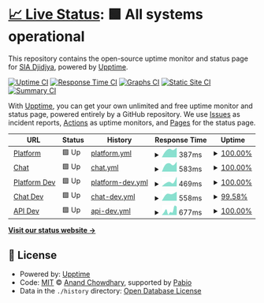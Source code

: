 # [📈 Live Status](https://djidjya.github.io/chatbos-uptime): <!--live status--> **🟩 All systems operational**

This repository contains the open-source uptime monitor and status page for [SIA Djidjya](https://djidjya.github.io/chatbos-uptime), powered by [Upptime](https://github.com/upptime/upptime).

[![Uptime CI](https://github.com/djidjya/chatbos-uptime/workflows/Uptime%20CI/badge.svg)](https://github.com/djidjya/chatbos-uptime/actions?query=workflow%3A%22Uptime+CI%22)
[![Response Time CI](https://github.com/djidjya/chatbos-uptime/workflows/Response%20Time%20CI/badge.svg)](https://github.com/djidjya/chatbos-uptime/actions?query=workflow%3A%22Response+Time+CI%22)
[![Graphs CI](https://github.com/djidjya/chatbos-uptime/workflows/Graphs%20CI/badge.svg)](https://github.com/djidjya/chatbos-uptime/actions?query=workflow%3A%22Graphs+CI%22)
[![Static Site CI](https://github.com/djidjya/chatbos-uptime/workflows/Static%20Site%20CI/badge.svg)](https://github.com/djidjya/chatbos-uptime/actions?query=workflow%3A%22Static+Site+CI%22)
[![Summary CI](https://github.com/djidjya/chatbos-uptime/workflows/Summary%20CI/badge.svg)](https://github.com/djidjya/chatbos-uptime/actions?query=workflow%3A%22Summary+CI%22)

With [Upptime](https://upptime.js.org), you can get your own unlimited and free uptime monitor and status page, powered entirely by a GitHub repository. We use [Issues](https://github.com/djidjya/chatbos-uptime/issues) as incident reports, [Actions](https://github.com/djidjya/chatbos-uptime/actions) as uptime monitors, and [Pages](https://djidjya.github.io/chatbos-uptime) for the status page.

<!--start: status pages-->
<!-- This summary is generated by Upptime (https://github.com/upptime/upptime) -->
<!-- Do not edit this manually, your changes will be overwritten -->
<!-- prettier-ignore -->
| URL | Status | History | Response Time | Uptime |
| --- | ------ | ------- | ------------- | ------ |
| <img alt="" src="https://icons.duckduckgo.com/ip3/chatbos.ai.ico" height="13"> [Platform](https://chatbos.ai) | 🟩 Up | [platform.yml](https://github.com/djidjya/chatbos-uptime/commits/HEAD/history/platform.yml) | <details><summary><img alt="Response time graph" src="./graphs/platform/response-time-week.png" height="20"> 387ms</summary><br><a href="https://djidjya.github.io/chatbos-uptime/history/platform"><img alt="Response time 387" src="https://img.shields.io/endpoint?url=https%3A%2F%2Fraw.githubusercontent.com%2Fdjidjya%2Fchatbos-uptime%2FHEAD%2Fapi%2Fplatform%2Fresponse-time.json"></a><br><a href="https://djidjya.github.io/chatbos-uptime/history/platform"><img alt="24-hour response time 50" src="https://img.shields.io/endpoint?url=https%3A%2F%2Fraw.githubusercontent.com%2Fdjidjya%2Fchatbos-uptime%2FHEAD%2Fapi%2Fplatform%2Fresponse-time-day.json"></a><br><a href="https://djidjya.github.io/chatbos-uptime/history/platform"><img alt="7-day response time 387" src="https://img.shields.io/endpoint?url=https%3A%2F%2Fraw.githubusercontent.com%2Fdjidjya%2Fchatbos-uptime%2FHEAD%2Fapi%2Fplatform%2Fresponse-time-week.json"></a><br><a href="https://djidjya.github.io/chatbos-uptime/history/platform"><img alt="30-day response time 387" src="https://img.shields.io/endpoint?url=https%3A%2F%2Fraw.githubusercontent.com%2Fdjidjya%2Fchatbos-uptime%2FHEAD%2Fapi%2Fplatform%2Fresponse-time-month.json"></a><br><a href="https://djidjya.github.io/chatbos-uptime/history/platform"><img alt="1-year response time 387" src="https://img.shields.io/endpoint?url=https%3A%2F%2Fraw.githubusercontent.com%2Fdjidjya%2Fchatbos-uptime%2FHEAD%2Fapi%2Fplatform%2Fresponse-time-year.json"></a></details> | <details><summary><a href="https://djidjya.github.io/chatbos-uptime/history/platform">100.00%</a></summary><a href="https://djidjya.github.io/chatbos-uptime/history/platform"><img alt="All-time uptime 100.00%" src="https://img.shields.io/endpoint?url=https%3A%2F%2Fraw.githubusercontent.com%2Fdjidjya%2Fchatbos-uptime%2FHEAD%2Fapi%2Fplatform%2Fuptime.json"></a><br><a href="https://djidjya.github.io/chatbos-uptime/history/platform"><img alt="24-hour uptime 100.00%" src="https://img.shields.io/endpoint?url=https%3A%2F%2Fraw.githubusercontent.com%2Fdjidjya%2Fchatbos-uptime%2FHEAD%2Fapi%2Fplatform%2Fuptime-day.json"></a><br><a href="https://djidjya.github.io/chatbos-uptime/history/platform"><img alt="7-day uptime 100.00%" src="https://img.shields.io/endpoint?url=https%3A%2F%2Fraw.githubusercontent.com%2Fdjidjya%2Fchatbos-uptime%2FHEAD%2Fapi%2Fplatform%2Fuptime-week.json"></a><br><a href="https://djidjya.github.io/chatbos-uptime/history/platform"><img alt="30-day uptime 100.00%" src="https://img.shields.io/endpoint?url=https%3A%2F%2Fraw.githubusercontent.com%2Fdjidjya%2Fchatbos-uptime%2FHEAD%2Fapi%2Fplatform%2Fuptime-month.json"></a><br><a href="https://djidjya.github.io/chatbos-uptime/history/platform"><img alt="1-year uptime 100.00%" src="https://img.shields.io/endpoint?url=https%3A%2F%2Fraw.githubusercontent.com%2Fdjidjya%2Fchatbos-uptime%2FHEAD%2Fapi%2Fplatform%2Fuptime-year.json"></a></details>
| <img alt="" src="https://icons.duckduckgo.com/ip3/chat.chatbos.ai.ico" height="13"> [Chat](https://chat.chatbos.ai/embed.iife.js) | 🟩 Up | [chat.yml](https://github.com/djidjya/chatbos-uptime/commits/HEAD/history/chat.yml) | <details><summary><img alt="Response time graph" src="./graphs/chat/response-time-week.png" height="20"> 583ms</summary><br><a href="https://djidjya.github.io/chatbos-uptime/history/chat"><img alt="Response time 583" src="https://img.shields.io/endpoint?url=https%3A%2F%2Fraw.githubusercontent.com%2Fdjidjya%2Fchatbos-uptime%2FHEAD%2Fapi%2Fchat%2Fresponse-time.json"></a><br><a href="https://djidjya.github.io/chatbos-uptime/history/chat"><img alt="24-hour response time 48" src="https://img.shields.io/endpoint?url=https%3A%2F%2Fraw.githubusercontent.com%2Fdjidjya%2Fchatbos-uptime%2FHEAD%2Fapi%2Fchat%2Fresponse-time-day.json"></a><br><a href="https://djidjya.github.io/chatbos-uptime/history/chat"><img alt="7-day response time 583" src="https://img.shields.io/endpoint?url=https%3A%2F%2Fraw.githubusercontent.com%2Fdjidjya%2Fchatbos-uptime%2FHEAD%2Fapi%2Fchat%2Fresponse-time-week.json"></a><br><a href="https://djidjya.github.io/chatbos-uptime/history/chat"><img alt="30-day response time 583" src="https://img.shields.io/endpoint?url=https%3A%2F%2Fraw.githubusercontent.com%2Fdjidjya%2Fchatbos-uptime%2FHEAD%2Fapi%2Fchat%2Fresponse-time-month.json"></a><br><a href="https://djidjya.github.io/chatbos-uptime/history/chat"><img alt="1-year response time 583" src="https://img.shields.io/endpoint?url=https%3A%2F%2Fraw.githubusercontent.com%2Fdjidjya%2Fchatbos-uptime%2FHEAD%2Fapi%2Fchat%2Fresponse-time-year.json"></a></details> | <details><summary><a href="https://djidjya.github.io/chatbos-uptime/history/chat">100.00%</a></summary><a href="https://djidjya.github.io/chatbos-uptime/history/chat"><img alt="All-time uptime 100.00%" src="https://img.shields.io/endpoint?url=https%3A%2F%2Fraw.githubusercontent.com%2Fdjidjya%2Fchatbos-uptime%2FHEAD%2Fapi%2Fchat%2Fuptime.json"></a><br><a href="https://djidjya.github.io/chatbos-uptime/history/chat"><img alt="24-hour uptime 100.00%" src="https://img.shields.io/endpoint?url=https%3A%2F%2Fraw.githubusercontent.com%2Fdjidjya%2Fchatbos-uptime%2FHEAD%2Fapi%2Fchat%2Fuptime-day.json"></a><br><a href="https://djidjya.github.io/chatbos-uptime/history/chat"><img alt="7-day uptime 100.00%" src="https://img.shields.io/endpoint?url=https%3A%2F%2Fraw.githubusercontent.com%2Fdjidjya%2Fchatbos-uptime%2FHEAD%2Fapi%2Fchat%2Fuptime-week.json"></a><br><a href="https://djidjya.github.io/chatbos-uptime/history/chat"><img alt="30-day uptime 100.00%" src="https://img.shields.io/endpoint?url=https%3A%2F%2Fraw.githubusercontent.com%2Fdjidjya%2Fchatbos-uptime%2FHEAD%2Fapi%2Fchat%2Fuptime-month.json"></a><br><a href="https://djidjya.github.io/chatbos-uptime/history/chat"><img alt="1-year uptime 100.00%" src="https://img.shields.io/endpoint?url=https%3A%2F%2Fraw.githubusercontent.com%2Fdjidjya%2Fchatbos-uptime%2FHEAD%2Fapi%2Fchat%2Fuptime-year.json"></a></details>
| <img alt="" src="https://icons.duckduckgo.com/ip3/platform.dev.chatbos.ai.ico" height="13"> [Platform Dev](https://platform.dev.chatbos.ai) | 🟩 Up | [platform-dev.yml](https://github.com/djidjya/chatbos-uptime/commits/HEAD/history/platform-dev.yml) | <details><summary><img alt="Response time graph" src="./graphs/platform-dev/response-time-week.png" height="20"> 469ms</summary><br><a href="https://djidjya.github.io/chatbos-uptime/history/platform-dev"><img alt="Response time 469" src="https://img.shields.io/endpoint?url=https%3A%2F%2Fraw.githubusercontent.com%2Fdjidjya%2Fchatbos-uptime%2FHEAD%2Fapi%2Fplatform-dev%2Fresponse-time.json"></a><br><a href="https://djidjya.github.io/chatbos-uptime/history/platform-dev"><img alt="24-hour response time 45" src="https://img.shields.io/endpoint?url=https%3A%2F%2Fraw.githubusercontent.com%2Fdjidjya%2Fchatbos-uptime%2FHEAD%2Fapi%2Fplatform-dev%2Fresponse-time-day.json"></a><br><a href="https://djidjya.github.io/chatbos-uptime/history/platform-dev"><img alt="7-day response time 469" src="https://img.shields.io/endpoint?url=https%3A%2F%2Fraw.githubusercontent.com%2Fdjidjya%2Fchatbos-uptime%2FHEAD%2Fapi%2Fplatform-dev%2Fresponse-time-week.json"></a><br><a href="https://djidjya.github.io/chatbos-uptime/history/platform-dev"><img alt="30-day response time 469" src="https://img.shields.io/endpoint?url=https%3A%2F%2Fraw.githubusercontent.com%2Fdjidjya%2Fchatbos-uptime%2FHEAD%2Fapi%2Fplatform-dev%2Fresponse-time-month.json"></a><br><a href="https://djidjya.github.io/chatbos-uptime/history/platform-dev"><img alt="1-year response time 469" src="https://img.shields.io/endpoint?url=https%3A%2F%2Fraw.githubusercontent.com%2Fdjidjya%2Fchatbos-uptime%2FHEAD%2Fapi%2Fplatform-dev%2Fresponse-time-year.json"></a></details> | <details><summary><a href="https://djidjya.github.io/chatbos-uptime/history/platform-dev">100.00%</a></summary><a href="https://djidjya.github.io/chatbos-uptime/history/platform-dev"><img alt="All-time uptime 100.00%" src="https://img.shields.io/endpoint?url=https%3A%2F%2Fraw.githubusercontent.com%2Fdjidjya%2Fchatbos-uptime%2FHEAD%2Fapi%2Fplatform-dev%2Fuptime.json"></a><br><a href="https://djidjya.github.io/chatbos-uptime/history/platform-dev"><img alt="24-hour uptime 100.00%" src="https://img.shields.io/endpoint?url=https%3A%2F%2Fraw.githubusercontent.com%2Fdjidjya%2Fchatbos-uptime%2FHEAD%2Fapi%2Fplatform-dev%2Fuptime-day.json"></a><br><a href="https://djidjya.github.io/chatbos-uptime/history/platform-dev"><img alt="7-day uptime 100.00%" src="https://img.shields.io/endpoint?url=https%3A%2F%2Fraw.githubusercontent.com%2Fdjidjya%2Fchatbos-uptime%2FHEAD%2Fapi%2Fplatform-dev%2Fuptime-week.json"></a><br><a href="https://djidjya.github.io/chatbos-uptime/history/platform-dev"><img alt="30-day uptime 100.00%" src="https://img.shields.io/endpoint?url=https%3A%2F%2Fraw.githubusercontent.com%2Fdjidjya%2Fchatbos-uptime%2FHEAD%2Fapi%2Fplatform-dev%2Fuptime-month.json"></a><br><a href="https://djidjya.github.io/chatbos-uptime/history/platform-dev"><img alt="1-year uptime 100.00%" src="https://img.shields.io/endpoint?url=https%3A%2F%2Fraw.githubusercontent.com%2Fdjidjya%2Fchatbos-uptime%2FHEAD%2Fapi%2Fplatform-dev%2Fuptime-year.json"></a></details>
| <img alt="" src="https://icons.duckduckgo.com/ip3/chat.dev.chatbos.ai.ico" height="13"> [Chat Dev](https://chat.dev.chatbos.ai/embed.iife.js) | 🟩 Up | [chat-dev.yml](https://github.com/djidjya/chatbos-uptime/commits/HEAD/history/chat-dev.yml) | <details><summary><img alt="Response time graph" src="./graphs/chat-dev/response-time-week.png" height="20"> 558ms</summary><br><a href="https://djidjya.github.io/chatbos-uptime/history/chat-dev"><img alt="Response time 558" src="https://img.shields.io/endpoint?url=https%3A%2F%2Fraw.githubusercontent.com%2Fdjidjya%2Fchatbos-uptime%2FHEAD%2Fapi%2Fchat-dev%2Fresponse-time.json"></a><br><a href="https://djidjya.github.io/chatbos-uptime/history/chat-dev"><img alt="24-hour response time 43" src="https://img.shields.io/endpoint?url=https%3A%2F%2Fraw.githubusercontent.com%2Fdjidjya%2Fchatbos-uptime%2FHEAD%2Fapi%2Fchat-dev%2Fresponse-time-day.json"></a><br><a href="https://djidjya.github.io/chatbos-uptime/history/chat-dev"><img alt="7-day response time 558" src="https://img.shields.io/endpoint?url=https%3A%2F%2Fraw.githubusercontent.com%2Fdjidjya%2Fchatbos-uptime%2FHEAD%2Fapi%2Fchat-dev%2Fresponse-time-week.json"></a><br><a href="https://djidjya.github.io/chatbos-uptime/history/chat-dev"><img alt="30-day response time 558" src="https://img.shields.io/endpoint?url=https%3A%2F%2Fraw.githubusercontent.com%2Fdjidjya%2Fchatbos-uptime%2FHEAD%2Fapi%2Fchat-dev%2Fresponse-time-month.json"></a><br><a href="https://djidjya.github.io/chatbos-uptime/history/chat-dev"><img alt="1-year response time 558" src="https://img.shields.io/endpoint?url=https%3A%2F%2Fraw.githubusercontent.com%2Fdjidjya%2Fchatbos-uptime%2FHEAD%2Fapi%2Fchat-dev%2Fresponse-time-year.json"></a></details> | <details><summary><a href="https://djidjya.github.io/chatbos-uptime/history/chat-dev">99.58%</a></summary><a href="https://djidjya.github.io/chatbos-uptime/history/chat-dev"><img alt="All-time uptime 99.58%" src="https://img.shields.io/endpoint?url=https%3A%2F%2Fraw.githubusercontent.com%2Fdjidjya%2Fchatbos-uptime%2FHEAD%2Fapi%2Fchat-dev%2Fuptime.json"></a><br><a href="https://djidjya.github.io/chatbos-uptime/history/chat-dev"><img alt="24-hour uptime 100.00%" src="https://img.shields.io/endpoint?url=https%3A%2F%2Fraw.githubusercontent.com%2Fdjidjya%2Fchatbos-uptime%2FHEAD%2Fapi%2Fchat-dev%2Fuptime-day.json"></a><br><a href="https://djidjya.github.io/chatbos-uptime/history/chat-dev"><img alt="7-day uptime 99.58%" src="https://img.shields.io/endpoint?url=https%3A%2F%2Fraw.githubusercontent.com%2Fdjidjya%2Fchatbos-uptime%2FHEAD%2Fapi%2Fchat-dev%2Fuptime-week.json"></a><br><a href="https://djidjya.github.io/chatbos-uptime/history/chat-dev"><img alt="30-day uptime 99.58%" src="https://img.shields.io/endpoint?url=https%3A%2F%2Fraw.githubusercontent.com%2Fdjidjya%2Fchatbos-uptime%2FHEAD%2Fapi%2Fchat-dev%2Fuptime-month.json"></a><br><a href="https://djidjya.github.io/chatbos-uptime/history/chat-dev"><img alt="1-year uptime 99.58%" src="https://img.shields.io/endpoint?url=https%3A%2F%2Fraw.githubusercontent.com%2Fdjidjya%2Fchatbos-uptime%2FHEAD%2Fapi%2Fchat-dev%2Fuptime-year.json"></a></details>
| <img alt="" src="https://icons.duckduckgo.com/ip3/api.dev.chatbos.ai.ico" height="13"> [API Dev](https://api.dev.chatbos.ai/api/bots/4b02cb6c-f315-4443-8a82-cf629584a316) | 🟩 Up | [api-dev.yml](https://github.com/djidjya/chatbos-uptime/commits/HEAD/history/api-dev.yml) | <details><summary><img alt="Response time graph" src="./graphs/api-dev/response-time-week.png" height="20"> 677ms</summary><br><a href="https://djidjya.github.io/chatbos-uptime/history/api-dev"><img alt="Response time 677" src="https://img.shields.io/endpoint?url=https%3A%2F%2Fraw.githubusercontent.com%2Fdjidjya%2Fchatbos-uptime%2FHEAD%2Fapi%2Fapi-dev%2Fresponse-time.json"></a><br><a href="https://djidjya.github.io/chatbos-uptime/history/api-dev"><img alt="24-hour response time 57" src="https://img.shields.io/endpoint?url=https%3A%2F%2Fraw.githubusercontent.com%2Fdjidjya%2Fchatbos-uptime%2FHEAD%2Fapi%2Fapi-dev%2Fresponse-time-day.json"></a><br><a href="https://djidjya.github.io/chatbos-uptime/history/api-dev"><img alt="7-day response time 677" src="https://img.shields.io/endpoint?url=https%3A%2F%2Fraw.githubusercontent.com%2Fdjidjya%2Fchatbos-uptime%2FHEAD%2Fapi%2Fapi-dev%2Fresponse-time-week.json"></a><br><a href="https://djidjya.github.io/chatbos-uptime/history/api-dev"><img alt="30-day response time 677" src="https://img.shields.io/endpoint?url=https%3A%2F%2Fraw.githubusercontent.com%2Fdjidjya%2Fchatbos-uptime%2FHEAD%2Fapi%2Fapi-dev%2Fresponse-time-month.json"></a><br><a href="https://djidjya.github.io/chatbos-uptime/history/api-dev"><img alt="1-year response time 677" src="https://img.shields.io/endpoint?url=https%3A%2F%2Fraw.githubusercontent.com%2Fdjidjya%2Fchatbos-uptime%2FHEAD%2Fapi%2Fapi-dev%2Fresponse-time-year.json"></a></details> | <details><summary><a href="https://djidjya.github.io/chatbos-uptime/history/api-dev">100.00%</a></summary><a href="https://djidjya.github.io/chatbos-uptime/history/api-dev"><img alt="All-time uptime 100.00%" src="https://img.shields.io/endpoint?url=https%3A%2F%2Fraw.githubusercontent.com%2Fdjidjya%2Fchatbos-uptime%2FHEAD%2Fapi%2Fapi-dev%2Fuptime.json"></a><br><a href="https://djidjya.github.io/chatbos-uptime/history/api-dev"><img alt="24-hour uptime 100.00%" src="https://img.shields.io/endpoint?url=https%3A%2F%2Fraw.githubusercontent.com%2Fdjidjya%2Fchatbos-uptime%2FHEAD%2Fapi%2Fapi-dev%2Fuptime-day.json"></a><br><a href="https://djidjya.github.io/chatbos-uptime/history/api-dev"><img alt="7-day uptime 100.00%" src="https://img.shields.io/endpoint?url=https%3A%2F%2Fraw.githubusercontent.com%2Fdjidjya%2Fchatbos-uptime%2FHEAD%2Fapi%2Fapi-dev%2Fuptime-week.json"></a><br><a href="https://djidjya.github.io/chatbos-uptime/history/api-dev"><img alt="30-day uptime 100.00%" src="https://img.shields.io/endpoint?url=https%3A%2F%2Fraw.githubusercontent.com%2Fdjidjya%2Fchatbos-uptime%2FHEAD%2Fapi%2Fapi-dev%2Fuptime-month.json"></a><br><a href="https://djidjya.github.io/chatbos-uptime/history/api-dev"><img alt="1-year uptime 100.00%" src="https://img.shields.io/endpoint?url=https%3A%2F%2Fraw.githubusercontent.com%2Fdjidjya%2Fchatbos-uptime%2FHEAD%2Fapi%2Fapi-dev%2Fuptime-year.json"></a></details>

<!--end: status pages-->

[**Visit our status website →**](https://djidjya.github.io/chatbos-uptime)

## 📄 License

- Powered by: [Upptime](https://github.com/upptime/upptime)
- Code: [MIT](./LICENSE) © [Anand Chowdhary](https://anandchowdhary.com), supported by [Pabio](https://pabio.com)
- Data in the `./history` directory: [Open Database License](https://opendatacommons.org/licenses/odbl/1-0/)
